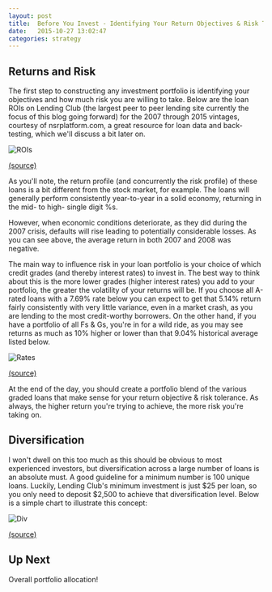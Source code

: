 ```yaml
---
layout: post
title:  Before You Invest - Identifying Your Return Objectives & Risk Tolerance
date:   2015-10-27 13:02:47
categories: strategy
---
```


## Returns and Risk


The first step to constructing any investment portfolio is identifying your objectives and how much risk you are willing to take. Below are the loan ROIs on Lending Club (the largest peer to peer lending site currently the focus of this blog going forward) for the 2007 through 2015 vintages, courtesy of nsrplatform.com, a great resource for loan data and back-testing, which we'll discuss a bit later on.

![ROIs](http://2.bp.blogspot.com/-IvR8hjj7eGw/Vi_oRaZPABI/AAAAAAAACmk/jEGG0mPNHoA/s1600/Screen%2BShot%2B2015-10-27%2Bat%2B5.09.39%2BPM.png "ROIs")

[(source)](http://nsrplatform.com)

As you'll note, the return profile (and concurrently the risk profile) of these loans is a bit different from the stock market, for example. The loans will generally perform consistently year-to-year in a solid economy, returning in the mid- to high- single digit %s. 

However, when economic conditions deteriorate, as they did during the 2007 crisis, defaults will rise leading to potentially considerable losses. As you can see above, the average return in both 2007 and 2008 was negative.

The main way to influence risk in your loan portfolio is your choice of which credit grades (and thereby interest rates) to invest in. The best way to think about this is the more lower grades (higher interest rates) you add to your portfolio, the greater the volatility of your returns will be. If you choose all A-rated loans with a 7.69% rate below you can expect to get that 5.14% return fairly consistently with very little variance, even in a market crash, as you are lending to the most credit-worthy borrowers. On the other hand, if you have a portfolio of all Fs & Gs, you're in for a wild ride, as you may see returns as much as 10% higher or lower than that 9.04% historical average listed below.

![Rates](https://1.bp.blogspot.com/-vZX855YZOws/Vi_plvjkPhI/AAAAAAAACms/ZdqyLFfCQG0/s640/Screen%2BShot%2B2015-10-27%2Bat%2B5.13.35%2BPM.png "Rates")

[(source)](https://www.lendingclub.com/info/demand-and-credit-profile.action)

At the end of the day, you should create a portfolio blend of the various graded loans that make sense for your return objective & risk tolerance. As always, the higher return you're trying to achieve, the more risk you're taking on.

## Diversification

I won't dwell on this too much as this should be obvious to most experienced investors, but diversification across a large number of loans is an absolute must. A good guideline for a minimum number is 100 unique loans. Luckily, Lending Club's minimum investment is just $25 per loan, so you only need to deposit $2,500 to achieve that diversification level. Below is a simple chart to illustrate this concept:

![Div](https://1.bp.blogspot.com/-VmDyoYImeug/Vi_rXVbEhwI/AAAAAAAACm4/ZZGRjH0g81c/s400/Screen%2BShot%2B2015-10-27%2Bat%2B5.23.10%2BPM.png "Div")

[(source)](https://www.lendingclub.com/info/statistics-performance.action)

## Up Next

Overall portfolio allocation!
 